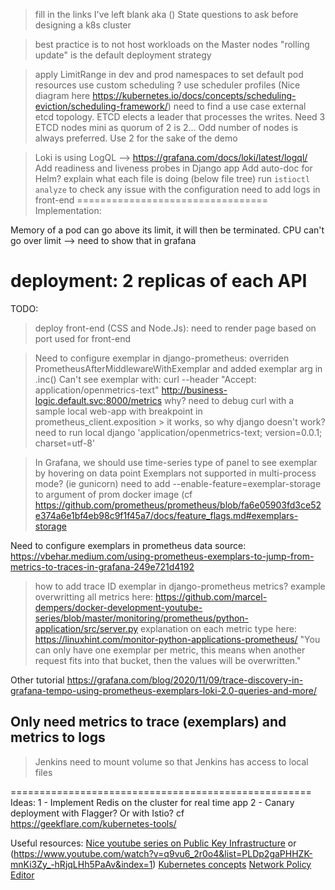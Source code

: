 <!-- markdownlint-disable-->

> fill in the links I've left blank aka ()
> State questions to ask before designing a k8s cluster

> best practice is to not host workloads on the Master nodes
> "rolling update" is the default deployment strategy

> apply LimitRange in dev and prod namespaces to set default pod resources
> use custom scheduling ? use scheduler profiles (Nice diagram here https://kubernetes.io/docs/concepts/scheduling-eviction/scheduling-framework/) need to find a use case
> external etcd topology. ETCD elects a leader that processes the writes. Need 3 ETCD nodes mini as quorum of 2 is 2... Odd number of nodes is always preferred. Use 2 for the sake of the demo
 
 > Loki is using LogQL --> https://grafana.com/docs/loki/latest/logql/
 > Add readiness and liveness probes in Django app
 > Add auto-doc for Helm?
 > explain what each file is doing (below file tree)
 > run `istioctl analyze` to check any issue with the configuration
 > need to add logs in front-end
=================================
Implementation:

Memory of a pod can go above its limit, it will then be terminated. CPU can't go over limit --> need to show that in grafana

deployment: 2 replicas of each API
====================================================
TODO:

> deploy front-end (CSS and Node.Js):
   > need to render page based on port used for front-end

> Need to configure exemplar in django-prometheus:
   > overriden PrometheusAfterMiddlewareWithExemplar and added exemplar arg in .inc()
   > Can't see exemplar with:
      curl --header "Accept: application/openmetrics-text" http://business-logic.default.svc:8000/metrics
   > why?
   > need to debug curl with a sample local web-app with breakpoint in prometheus_client.exposition
      > it works, so why django doesn't work?
   > need to run local django
     'application/openmetrics-text; version=0.0.1; charset=utf-8'

> In Grafana, we should use time-series type of panel to see exemplar by hovering on data point
> Exemplars not supported in multi-process mode? (ie gunicorn)
> need to add --enable-feature=exemplar-storage to argument of prom docker image
   (cf https://github.com/prometheus/prometheus/blob/fa6e05903fd3ce52e374a6e1bf4eb98c9f1f45a7/docs/feature_flags.md#exemplars-storage

Need to configure exemplars in prometheus data source:
https://vbehar.medium.com/using-prometheus-exemplars-to-jump-from-metrics-to-traces-in-grafana-249e721d4192
   > how to add trace ID exemplar in django-prometheus metrics?
   > example overwritting all metrics here: https://github.com/marcel-dempers/docker-development-youtube-series/blob/master/monitoring/prometheus/python-application/src/server.py
   > explanation on each metric type here: https://linuxhint.com/monitor-python-applications-prometheus/
   > "You can only have one exemplar per metric, this means when another request fits into that bucket, then the values will be overwritten."

Other tutorial
https://grafana.com/blog/2020/11/09/trace-discovery-in-grafana-tempo-using-prometheus-exemplars-loki-2.0-queries-and-more/

Only need metrics to trace (exemplars) and metrics to logs
----------------

> Jenkins
   > need to mount volume so that Jenkins has access to local files

====================================================
Ideas:
	1 - Implement Redis on the cluster for real time app
	2 - Canary deployment with Flagger? Or with Istio? cf https://geekflare.com/kubernetes-tools/


Useful resources:
    [Nice youtube series on Public Key Infrastructure](https://www.youtube.com/watch?v=LJDsdSh1CYM&list=PLIFyRwBY_4bTwRX__Zn4-letrtpSj1mzY&index=17) or (https://www.youtube.com/watch?v=q9vu6_2r0o4&list=PLDp2gaPHHZK-mnKi3Zy_-hRjqLHh5PaAv&index=1)
   [Kubernetes concepts](https://kubernetes.io/docs/concepts/overview/)
   [Network Policy Editor](https://editor.cilium.io/)

